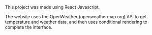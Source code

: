 This project was made using React Javascript. 

The website uses the OpenWeather (openweathermap.org) API to get temperature and weather data, and then uses conditional rendering to complete the interface.
